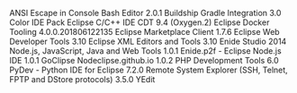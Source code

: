 ANSI Escape in Console
Bash Editor 2.0.1
Buildship Gradle Integration 3.0
Color IDE Pack
Eclipse C/C++ IDE CDT 9.4 (Oxygen.2)
Eclipse Docker Tooling  4.0.0.201806122135
Eclipse Marketplace Client 1.7.6
Eclipse Web Developer Tools 3.10
Eclipse XML Editors and Tools 3.10
Enide Studio 2014 Node.js, JavaScript, Java and Web Tools 1.0.1
Enide.p2f - Eclipse Node.js IDE 1.0.1
GoClipse
Nodeclipse.github.io 1.0.2
PHP Development Tools 6.0
PyDev - Python IDE for Eclipse 7.2.0
Remote System Explorer (SSH, Telnet, FPTP and DStore protocols) 3.5.0
YEdit
